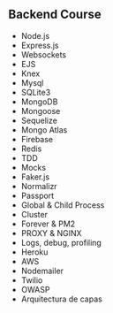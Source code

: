 ## Backend Course

- Node.js
- Express.js
- Websockets
- EJS
- Knex
- Mysql
- SQLite3
- MongoDB
- Mongoose
- Sequelize
- Mongo Atlas
- Firebase
- Redis
- TDD
- Mocks
- Faker.js
- Normalizr
- Passport
- Global & Child Process
- Cluster
- Forever & PM2
- PROXY & NGINX
- Logs, debug, profiling
- Heroku
- AWS
- Nodemailer
- Twilio
- OWASP
- Arquitectura de capas
